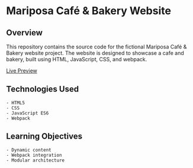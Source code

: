 # Mariposa Café & Bakery Website

## Overview

This repository contains the source code for the fictional Mariposa Café & Bakery website project. The website is designed to showcase a cafe and bakery, built using HTML, JavaScript, CSS, and webpack.

[Live Preview](https://batoomer.github.io/cafe-bakery-website/)

## Technologies Used

    - HTML5
    - CSS
    - JavaScript ES6
    - Webpack

## Learning Objectives

    - Dynamic content
    - Webpack integration
    - Modular architecture